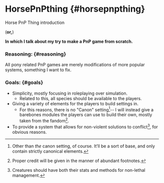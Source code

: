 # HorsePnPthing {#horsepnpthing}

Horse PnP Thing introduction

(**or,**)

**In which I talk about my try to make a PnP game from scratch.**

### Reasoning: {#reasoning}

All pony related PnP games are merely modifications of more popular systems, something I want to fix.

### Goals: {#goals}

*   Simplicity, mostly focusing in roleplaying over simulation.
    *   Related to this, all species should be available to the players.
*   Giving a variety of elements for the players to build settings in.
    *   For this reasons, there is no "Canon" setting[^hawk]-- I will instead give a barebones modules the players can use to build their own, mostly taken from the fandom[^pen].
*   To provide a system that allows for non-violent solutions to conflict[^home], for obvious reasons.

[^hawk]: Other than _the_ canon setting, of course. It’ll be a sort of base, and only contain strictly canonical elements.

[^pen]: Proper credit will be given in the manner of abundant footnotes.

[^home]: Creatures should have both their stats and methods for non-lethal management.